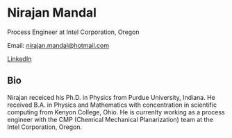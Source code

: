 
# Nirajan Mandal

Process Engineer at Intel Corporation, Oregon

Email: nirajan.mandal@hotmail.com

[LinkedIn](www.linkedin.com/in/nirajan-mandal)

## Bio

Nirajan receiced his Ph.D. in Physics from Purdue University, Indiana. He received B.A. in Physics and Mathematics with concentration in scientific computing from Kenyon College, Ohio. He is currenlty working as a process engineer with the CMP (Chemical Mechanical Planarization) team at the Intel Corporation, Oregon.
